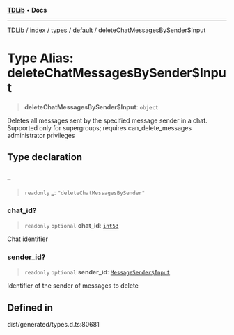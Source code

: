[**TDLib**](../../../../../../README.md) • **Docs**

***

[TDLib](../../../../../../modules.md) / [index](../../../../../README.md) / [types](../../../README.md) / [default](../README.md) / deleteChatMessagesBySender$Input

# Type Alias: deleteChatMessagesBySender$Input

> **deleteChatMessagesBySender$Input**: `object`

Deletes all messages sent by the specified message sender in a chat. Supported only for supergroups; requires can_delete_messages administrator privileges

## Type declaration

### \_

> `readonly` **\_**: `"deleteChatMessagesBySender"`

### chat\_id?

> `readonly` `optional` **chat\_id**: [`int53`](int53.md)

Chat identifier

### sender\_id?

> `readonly` `optional` **sender\_id**: [`MessageSender$Input`](MessageSender$Input.md)

Identifier of the sender of messages to delete

## Defined in

dist/generated/types.d.ts:80681
